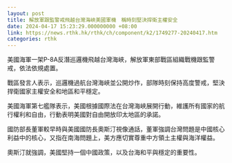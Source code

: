 ```yaml
---
layout: post
title: 解放軍跟監警戒飛越台灣海峽美國軍機　稱時刻堅決捍衛主權安全
date: 2024-04-17 15:23:29.000000000 +08:00
link: https://news.rthk.hk/rthk/ch/component/k2/1749277-20240417.htm
categories: rthk
---
```


美國海軍一架P-8A反潛巡邏機飛越台灣海峽，解放軍東部戰區組織戰機跟監警戒，依法依規處置。

戰區發言人表示，巡邏機過航台灣海峽並公開炒作，部隊時刻保持高度警戒，堅決捍衛國家主權安全和地區和平穩定。

美國海軍第七艦隊表示，美國根據國際法在台灣海峽展開行動，維護所有國家的航行權利和自由，行動表明美國對自由開放印太地區的承諾。

國防部長董軍較早時與美國國防長奧斯汀視像通話，董軍強調台灣問題是中國核心利益中的核心，又指在南海問題上，美方應切實尊重中方領土主權與海洋權益。

奧斯汀就強調，美國堅持一個中國政策，以及台海和平與穩定的重要性。
